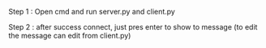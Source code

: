 Step 1 : Open cmd and run server.py and client.py

Step 2 : after success connect, just pres enter to show to message (to edit the message can edit from client.py)
